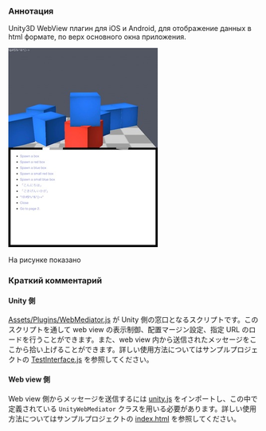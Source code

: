 ### Аннотация


Unity3D WebView плагин для iOS и Android, для отображение данных в html формате, по верх основного окна приложения.

![Скриншот](IMG_0004.jpg)

На рисунке показано 

### Краткий комментарий

#### Unity 側

[Assets/Plugins/WebMediator.js](https://github.com/keijiro/unity-webview-integration/blob/master/unity/Assets/Plugins/WebMediator.js) が Unity 側の窓口となるスクリプトです。このスクリプトを通して web view の表示制御、配置マージン設定、指定 URL のロードを行うことができます。また、web view 内から送信されたメッセージをここから拾い上げることができます。詳しい使用方法についてはサンプルプロジェクトの [TestInterface.js](https://github.com/keijiro/unity-webview-integration/blob/master/unity/Assets/Scripts/TestInterface.js) を参照してください。

#### Web view 側

Web view 側からメッセージを送信するには [unity.js](https://github.com/keijiro/unity-webview-integration/blob/gh-pages/unity.js) をインポートし、この中で定義されている `UnityWebMediator` クラスを用いる必要があります。詳しい使用方法についてはサンプルプロジェクトの [index.html](https://github.com/keijiro/unity-webview-integration/blob/gh-pages/index.html) を参照してください。
